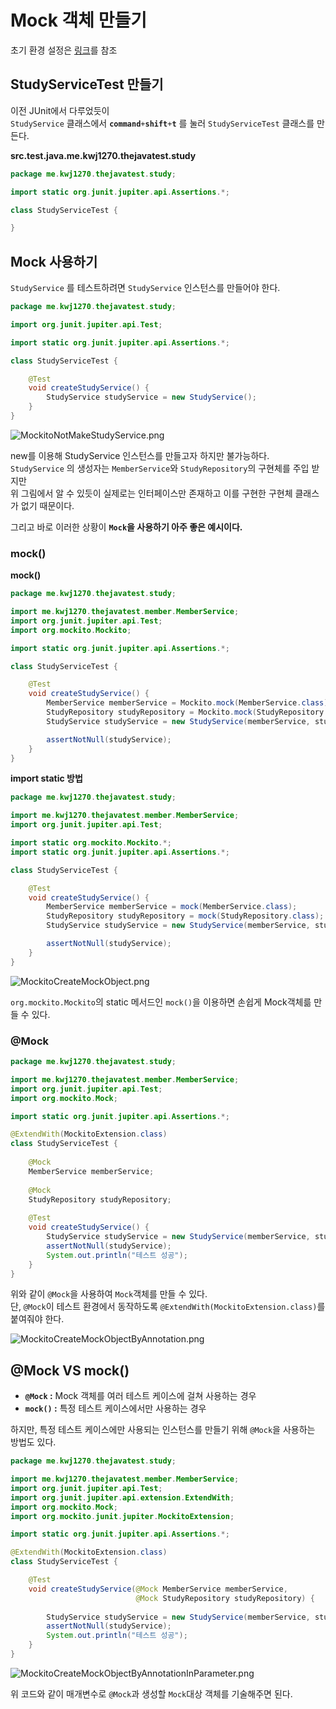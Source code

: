 # Mock 객체 만들기   

초기 환경 설정은 [링크](https://github.com/springframework-sprout/THE_JAVA_TEST/blob/main/Mockito/01%20Mockito%20%EC%8B%9C%EC%9E%91%ED%95%98%EA%B8%B0.md#%ED%85%8C%EC%8A%A4%ED%8A%B8%EB%A5%BC-%EC%A7%84%ED%96%89%ED%95%98%EA%B8%B0-%EC%9C%84%ED%95%9C-%EC%B6%94%EA%B0%80-%ED%99%98%EA%B2%BD-%EC%84%A4%EC%A0%95)를 참조

## StudyServiceTest 만들기   
이전 JUnit에서 다루었듯이   
`StudyService` 클래스에서 **`command`**`+`**`shift`**`+`**`t`** 를 눌러 `StudyServiceTest` 클래스를 만든다.      

**src.test.java.me.kwj1270.thejavatest.study**   
```java
package me.kwj1270.thejavatest.study;

import static org.junit.jupiter.api.Assertions.*;

class StudyServiceTest {

}
```

## Mock 사용하기   
`StudyService` 를 테스트하려면 `StudyService` 인스턴스를 만들어야 한다.     
   
```java
package me.kwj1270.thejavatest.study;

import org.junit.jupiter.api.Test;

import static org.junit.jupiter.api.Assertions.*;

class StudyServiceTest {

    @Test
    void createStudyService() {
        StudyService studyService = new StudyService();
    }
}
```

![MockitoNotMakeStudyService.png](./images/MockitoNotMakeStudyService.png)
  
new를 이용해 StudyService 인스턴스를 만들고자 하지만 불가능하다.       
`StudyService` 의 생성자는 `MemberService`와 `StudyRepository`의 구현체를 주입 받지만        
위 그림에서 알 수 있듯이 실제로는 인터페이스만 존재하고 이를 구현한 구현체 클래스가 없기 때문이다.    
         
그리고 바로 이러한 상황이 **`Mock`을 사용하기 아주 좋은 예시이다.**          

### mock()    
**mock()**
```java
package me.kwj1270.thejavatest.study;

import me.kwj1270.thejavatest.member.MemberService;
import org.junit.jupiter.api.Test;
import org.mockito.Mockito;

import static org.junit.jupiter.api.Assertions.*;

class StudyServiceTest {

    @Test
    void createStudyService() {
        MemberService memberService = Mockito.mock(MemberService.class);
        StudyRepository studyRepository = Mockito.mock(StudyRepository.class);
        StudyService studyService = new StudyService(memberService, studyRepository);

        assertNotNull(studyService);
    }
}
```
**import static 방법**   
```java
package me.kwj1270.thejavatest.study;

import me.kwj1270.thejavatest.member.MemberService;
import org.junit.jupiter.api.Test;

import static org.mockito.Mockito.*;
import static org.junit.jupiter.api.Assertions.*;

class StudyServiceTest {

    @Test
    void createStudyService() {
        MemberService memberService = mock(MemberService.class);
        StudyRepository studyRepository = mock(StudyRepository.class);
        StudyService studyService = new StudyService(memberService, studyRepository);

        assertNotNull(studyService);
    }
}
```  
![MockitoCreateMockObject.png](./images/MockitoCreateMockObject.png)       

`org.mockito.Mockito`의 static 메서드인 `mock()`을 이용하면 손쉽게 Mock객체륾 만들 수 있다.     

### @Mock     
```java
package me.kwj1270.thejavatest.study;

import me.kwj1270.thejavatest.member.MemberService;
import org.junit.jupiter.api.Test;
import org.mockito.Mock;

import static org.junit.jupiter.api.Assertions.*;

@ExtendWith(MockitoExtension.class)
class StudyServiceTest {
    
    @Mock
    MemberService memberService;
    
    @Mock
    StudyRepository studyRepository;
    
    @Test
    void createStudyService() {
        StudyService studyService = new StudyService(memberService, studyRepository);
        assertNotNull(studyService);
        System.out.println("테스트 성공");
    }
}
```   
위와 같이 `@Mock`을 사용하여 `Mock`객체를 만들 수 있다.      
단, `@Mock`이 테스트 환경에서 동작하도록 `@ExtendWith(MockitoExtension.class)`를 붙여줘야 한다.       
  
![MockitoCreateMockObjectByAnnotation.png](./images/MockitoCreateMockObjectByAnnotation.png)    

## @Mock VS mock()   
* **`@Mock` :** Mock 객체를 여러 테스트 케이스에 걸쳐 사용하는 경우 
* **`mock()` :** 특정 테스트 케이스에서만 사용하는 경우   
   
하지만, 특정 테스트 케이스에만 사용되는 인스턴스를 만들기 위해 `@Mock`을 사용하는 방법도 있다.     

```java
package me.kwj1270.thejavatest.study;

import me.kwj1270.thejavatest.member.MemberService;
import org.junit.jupiter.api.Test;
import org.junit.jupiter.api.extension.ExtendWith;
import org.mockito.Mock;
import org.mockito.junit.jupiter.MockitoExtension;

import static org.junit.jupiter.api.Assertions.*;

@ExtendWith(MockitoExtension.class)
class StudyServiceTest {

    @Test
    void createStudyService(@Mock MemberService memberService, 
                            @Mock StudyRepository studyRepository) {
        
        StudyService studyService = new StudyService(memberService, studyRepository);
        assertNotNull(studyService);
        System.out.println("테스트 성공");
    }
}
```
![MockitoCreateMockObjectByAnnotationInParameter.png](./images/MockitoCreateMockObjectByAnnotationInParameter.png)    
   
위 코드와 같이 매개변수로 `@Mock`과 생성할 `Mock`대상 객체를 기술해주면 된다.           

  
